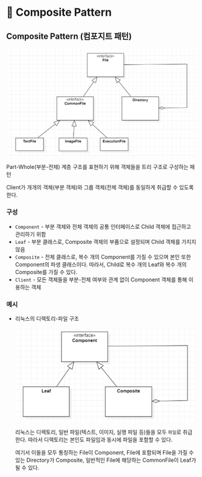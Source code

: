 # 📜 Composite Pattern

## Composite Pattern (컴포지트 패턴)

![Composite-Pattern](./imgs/composite-pattern-(0).png)

Part-Whole(부분-전체) 계층 구조를 표현하기 위해 객체들을 트리 구조로 구성하는 패턴

Client가 개개의 객체(부분 객체)와 그룹 객체(전체 객체)를 동일하게 취급할 수 있도록 한다.

### 구성

- `Component` - 부분 객체와 전체 객체의 공통 인터페이스로 Child 객체에 접근하고 관리하기 위함
- `Leaf` - 부분 클래스로, Composite 객체의 부품으로 설정되며 Child 객체를 가지지 않음
- `Composite` - 전체 클래스로, 복수 개의 Component를 가질 수 있으며 본인 또한 Component의 파생 클래스이다. 따라서, Child로 복수 개의 Leaf와 복수 개의 Composite를 가질 수 있다.
- `Client` - 모든 객체들을 부분-전체 여부와 관계 없이 Component 객체를 통해 이용하는 객체

### 예시

- 리눅스의 디렉토리-파일 구조
    
    ![Composite-Pattern-Example](./imgs/composite-pattern-(1).png)
    
    리눅스는 디렉토리, 일반 파일(텍스트, 이미지, 실행 파일 등)들을 모두 `파일`로 취급한다.
    따라서 디렉토리는 본인도 파일임과 동시에 파일을 포함할 수 있다.
    
    여기서 이들을 모두 통칭하는 File이 Component, File에 포함되며 File을 가질 수 있는 Directory가 Composite, 일반적인 File에 해당하는 CommonFile이 Leaf가 될 수 있다.
